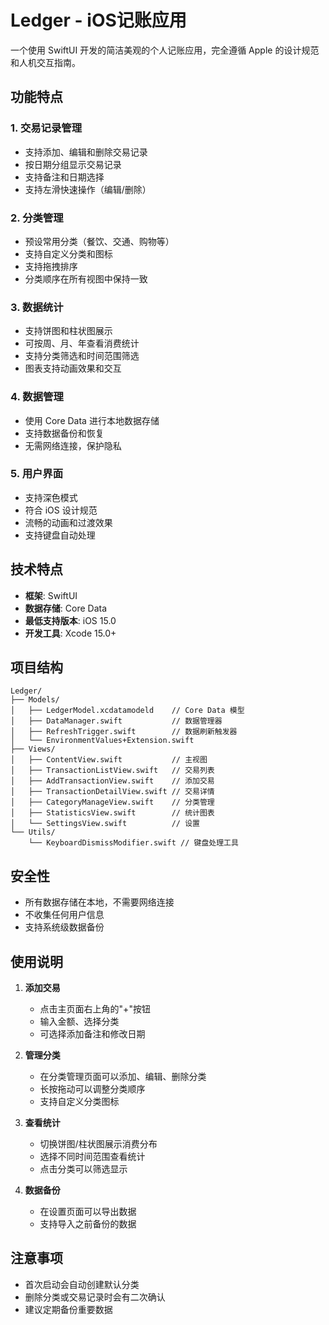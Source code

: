 # Ledger - iOS记账应用

一个使用 SwiftUI 开发的简洁美观的个人记账应用，完全遵循 Apple 的设计规范和人机交互指南。

## 功能特点

### 1. 交易记录管理
- 支持添加、编辑和删除交易记录
- 按日期分组显示交易记录
- 支持备注和日期选择
- 支持左滑快速操作（编辑/删除）

### 2. 分类管理
- 预设常用分类（餐饮、交通、购物等）
- 支持自定义分类和图标
- 支持拖拽排序
- 分类顺序在所有视图中保持一致

### 3. 数据统计
- 支持饼图和柱状图展示
- 可按周、月、年查看消费统计
- 支持分类筛选和时间范围筛选
- 图表支持动画效果和交互

### 4. 数据管理
- 使用 Core Data 进行本地数据存储
- 支持数据备份和恢复
- 无需网络连接，保护隐私

### 5. 用户界面
- 支持深色模式
- 符合 iOS 设计规范
- 流畅的动画和过渡效果
- 支持键盘自动处理

## 技术特点

- **框架**: SwiftUI
- **数据存储**: Core Data
- **最低支持版本**: iOS 15.0
- **开发工具**: Xcode 15.0+

## 项目结构

```
Ledger/
├── Models/
│   ├── LedgerModel.xcdatamodeld    // Core Data 模型
│   ├── DataManager.swift           // 数据管理器
│   ├── RefreshTrigger.swift        // 数据刷新触发器
│   └── EnvironmentValues+Extension.swift
├── Views/
│   ├── ContentView.swift           // 主视图
│   ├── TransactionListView.swift   // 交易列表
│   ├── AddTransactionView.swift    // 添加交易
│   ├── TransactionDetailView.swift // 交易详情
│   ├── CategoryManageView.swift    // 分类管理
│   ├── StatisticsView.swift        // 统计图表
│   └── SettingsView.swift          // 设置
└── Utils/
    └── KeyboardDismissModifier.swift // 键盘处理工具
```

## 安全性

- 所有数据存储在本地，不需要网络连接
- 不收集任何用户信息
- 支持系统级数据备份

## 使用说明

1. **添加交易**
   - 点击主页面右上角的"+"按钮
   - 输入金额、选择分类
   - 可选择添加备注和修改日期

2. **管理分类**
   - 在分类管理页面可以添加、编辑、删除分类
   - 长按拖动可以调整分类顺序
   - 支持自定义分类图标

3. **查看统计**
   - 切换饼图/柱状图展示消费分布
   - 选择不同时间范围查看统计
   - 点击分类可以筛选显示

4. **数据备份**
   - 在设置页面可以导出数据
   - 支持导入之前备份的数据


## 注意事项

- 首次启动会自动创建默认分类
- 删除分类或交易记录时会有二次确认
- 建议定期备份重要数据
